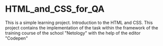# HTML_and_CSS_for_QA
This is a simple learning project. Introduction to the HTML and CSS.
This project contains the implementation of the task within the framework of the training course of the school "Netology" with the help of the editor "Codepen"
